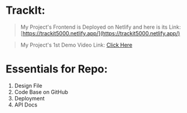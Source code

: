 # TrackIt: 

> My Project's Frontend is Deployed on Netlify and here is its Link: 
[https://trackit5000.netlify.app/](https://trackit5000.netlify.app/)


> My Project's 1st Demo Video Link: 
[Click Here](https://drive.google.com/file/d/1jie9_cyxhIfKag5jn5sQWCf_S_5AVhD5/view?usp=drivesdk)




# Essentials for Repo: 

1. Design File 
2. Code Base on GitHub 
3. Deployment 
4. API Docs 